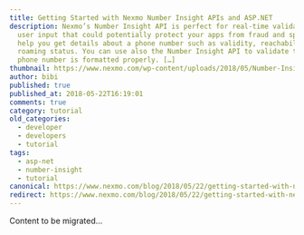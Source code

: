 ```yaml
---
title: Getting Started with Nexmo Number Insight APIs and ASP.NET
description: Nexmo’s Number Insight API is perfect for real-time validation of
  user input that could potentially protect your apps from fraud and spam and
  help you get details about a phone number such as validity, reachability and
  roaming status. You can use also the Number Insight API to validate that a
  phone number is formatted properly. […]
thumbnail: https://www.nexmo.com/wp-content/uploads/2018/05/Number-Insight-Nexmo-01.png
author: bibi
published: true
published_at: 2018-05-22T16:19:01
comments: true
category: tutorial
old_categories:
  - developer
  - developers
  - tutorial
tags:
  - asp-net
  - number-insight
  - tutorial
canonical: https://www.nexmo.com/blog/2018/05/22/getting-started-with-nexmo-number-insight-apis-and-asp-net-dr
redirect: https://www.nexmo.com/blog/2018/05/22/getting-started-with-nexmo-number-insight-apis-and-asp-net-dr
---
```

Content to be migrated...